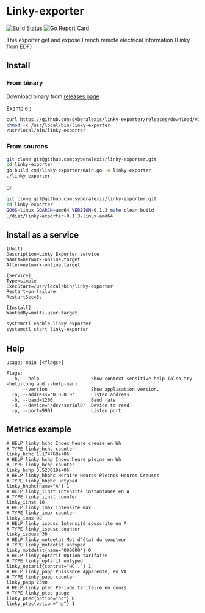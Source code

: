 # Linky-exporter

[![Build Status](https://travis-ci.com/syberalexis/linky-exporter.svg?branch=master)](https://travis-ci.com/syberalexis/linky-exporter)
[![Go Report Card](https://goreportcard.com/badge/github.com/syberalexis/linky-exporter)](https://goreportcard.com/report/github.com/syberalexis/linky-exporter)

This exporter get and expose French remote electrical information (Linky from EDF)


## Install

### From binary

Download binary from [releases page](https://github.com/syberalexis/linky-exporter/releases)

Example :
```bash
curl https://github.com/syberalexis/linky-exporter/releases/download/v0.1.3/linky-exporter-0.1.3-linux-amd64 -o /usr/local/bin/linky-exporter
chmod +x /usr/local/bin/linky-exporter
/usr/local/bin/linky-exporter
```

### From sources

```bash
git clone git@github.com:syberalexis/linky-exporter.git
cd linky-exporter
go build cmd/linky-exporter/main.go -o linky-exporter
./linky-exporter
```

or

```bash
git clone git@github.com:syberalexis/linky-exporter.git
cd linky-exporter
GOOS=linux GOARCH=amd64 VERSION=0.1.3 make clean build
./dist/linky-exporter-0.1.3-linux-amd64
```

## Install as a service

```
[Unit]
Description=Linky Exporter service
Wants=network-online.target
After=network-online.target

[Service]
Type=simple
ExecStart=/usr/local/bin/linky-exporter
Restart=on-failure
RestartSec=5s

[Install]
WantedBy=multi-user.target
```

```bash
systemctl enable linky-exporter
systemctl start linky-exporter
```

## Help

```
usage: main [<flags>]

Flags:
  -h, --help                   Show context-sensitive help (also try --help-long and --help-man).
      --version                Show application version.
  -a, --address="0.0.0.0"      Listen address
  -b, --baud=1200              Baud rate
  -d, --device="/dev/serial0"  Device to read
  -p, --port=9901              Listen port
```


## Metrics example

```
# HELP linky_hchc Index heure creuse en Wh
# TYPE linky_hchc counter
linky_hchc 1.174768e+06
# HELP linky_hchp Index heure pleine en Wh
# TYPE linky_hchp counter
linky_hchp 3.523819e+06
# HELP linky_hhphc Horaire Heures Pleines Heures Creuses
# TYPE linky_hhphc untyped
linky_hhphc{name="A"} 1
# HELP linky_iinst Intensité instantanée en A
# TYPE linky_iinst counter
linky_iinst 10
# HELP linky_imax Intensité max
# TYPE linky_imax counter
linky_imax 90
# HELP linky_isousc Intensité souscrite en A
# TYPE linky_isousc counter
linky_isousc 30
# HELP linky_motdetat Mot d'état du compteur
# TYPE linky_motdetat untyped
linky_motdetat{name="000000"} 0
# HELP linky_optarif Option tarifaire
# TYPE linky_optarif untyped
linky_optarif{contrat="HC.."} 1
# HELP linky_papp Puissance Apparente, en VA
# TYPE linky_papp counter
linky_papp 2390
# HELP linky_ptec Période tarifaire en cours
# TYPE linky_ptec gauge
linky_ptec{option="hc"} 0
linky_ptec{option="hp"} 1
```
